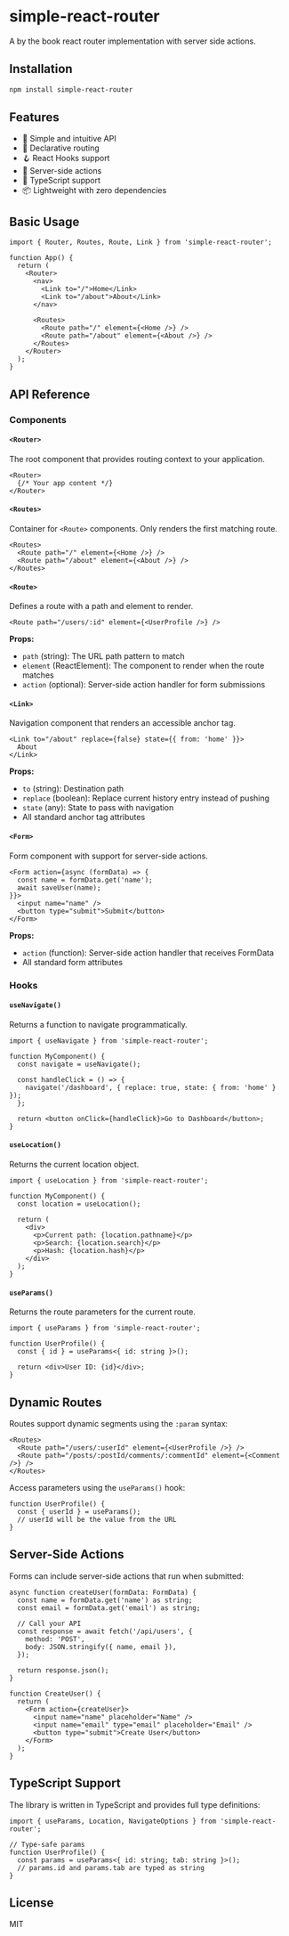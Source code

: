 # simple-react-router

A by the book react router implementation with server side actions.

## Installation

```bash
npm install simple-react-router
```

## Features

- 🎯 Simple and intuitive API
- 🔄 Declarative routing
- 🪝 React Hooks support
- 📝 Server-side actions
- 🎨 TypeScript support
- 📦 Lightweight with zero dependencies

## Basic Usage

```tsx
import { Router, Routes, Route, Link } from 'simple-react-router';

function App() {
  return (
    <Router>
      <nav>
        <Link to="/">Home</Link>
        <Link to="/about">About</Link>
      </nav>
      
      <Routes>
        <Route path="/" element={<Home />} />
        <Route path="/about" element={<About />} />
      </Routes>
    </Router>
  );
}
```

## API Reference

### Components

#### `<Router>`

The root component that provides routing context to your application.

```tsx
<Router>
  {/* Your app content */}
</Router>
```

#### `<Routes>`

Container for `<Route>` components. Only renders the first matching route.

```tsx
<Routes>
  <Route path="/" element={<Home />} />
  <Route path="/about" element={<About />} />
</Routes>
```

#### `<Route>`

Defines a route with a path and element to render.

```tsx
<Route path="/users/:id" element={<UserProfile />} />
```

**Props:**
- `path` (string): The URL path pattern to match
- `element` (ReactElement): The component to render when the route matches
- `action` (optional): Server-side action handler for form submissions

#### `<Link>`

Navigation component that renders an accessible anchor tag.

```tsx
<Link to="/about" replace={false} state={{ from: 'home' }}>
  About
</Link>
```

**Props:**
- `to` (string): Destination path
- `replace` (boolean): Replace current history entry instead of pushing
- `state` (any): State to pass with navigation
- All standard anchor tag attributes

#### `<Form>`

Form component with support for server-side actions.

```tsx
<Form action={async (formData) => {
  const name = formData.get('name');
  await saveUser(name);
}}>
  <input name="name" />
  <button type="submit">Submit</button>
</Form>
```

**Props:**
- `action` (function): Server-side action handler that receives FormData
- All standard form attributes

### Hooks

#### `useNavigate()`

Returns a function to navigate programmatically.

```tsx
import { useNavigate } from 'simple-react-router';

function MyComponent() {
  const navigate = useNavigate();
  
  const handleClick = () => {
    navigate('/dashboard', { replace: true, state: { from: 'home' } });
  };
  
  return <button onClick={handleClick}>Go to Dashboard</button>;
}
```

#### `useLocation()`

Returns the current location object.

```tsx
import { useLocation } from 'simple-react-router';

function MyComponent() {
  const location = useLocation();
  
  return (
    <div>
      <p>Current path: {location.pathname}</p>
      <p>Search: {location.search}</p>
      <p>Hash: {location.hash}</p>
    </div>
  );
}
```

#### `useParams()`

Returns the route parameters for the current route.

```tsx
import { useParams } from 'simple-react-router';

function UserProfile() {
  const { id } = useParams<{ id: string }>();
  
  return <div>User ID: {id}</div>;
}
```

## Dynamic Routes

Routes support dynamic segments using the `:param` syntax:

```tsx
<Routes>
  <Route path="/users/:userId" element={<UserProfile />} />
  <Route path="/posts/:postId/comments/:commentId" element={<Comment />} />
</Routes>
```

Access parameters using the `useParams()` hook:

```tsx
function UserProfile() {
  const { userId } = useParams();
  // userId will be the value from the URL
}
```

## Server-Side Actions

Forms can include server-side actions that run when submitted:

```tsx
async function createUser(formData: FormData) {
  const name = formData.get('name') as string;
  const email = formData.get('email') as string;
  
  // Call your API
  const response = await fetch('/api/users', {
    method: 'POST',
    body: JSON.stringify({ name, email }),
  });
  
  return response.json();
}

function CreateUser() {
  return (
    <Form action={createUser}>
      <input name="name" placeholder="Name" />
      <input name="email" type="email" placeholder="Email" />
      <button type="submit">Create User</button>
    </Form>
  );
}
```

## TypeScript Support

The library is written in TypeScript and provides full type definitions:

```tsx
import { useParams, Location, NavigateOptions } from 'simple-react-router';

// Type-safe params
function UserProfile() {
  const params = useParams<{ id: string; tab: string }>();
  // params.id and params.tab are typed as string
}
```

## License

MIT
